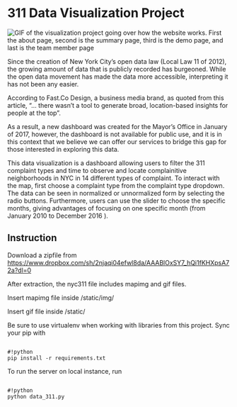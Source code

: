 # 311 Data Visualization Project

![GIF of the visualization project going over how the website works. First the about page, second is the summary page, third is the demo page, and last is the team member page](https://media.giphy.com/media/l0HU2Ftho1HxjDZZK/giphy.gif)

Since the creation of New York City’s open data law (Local Law 11 of 2012), the growing amount of data that is publicly recorded has burgeoned. While the open data movement has made the data more accessible, interpreting it has not been any easier. 

According to Fast.Co Design, a business media brand, as quoted from this article, “… there wasn’t a tool to generate broad, location-based insights for people at the top”. 

As a result, a new dashboard was created for the Mayor’s Office in January of 2017, however, the dashboard is not available for public use, and it is in this context that we believe we can offer our services to bridge this gap for those interested in exploring this data. 

This data visualization is a dashboard allowing users to filter the 311 complaint types and time to observe and locate complainitive neighborhoods in NYC in 14 different types of complaint. To interact with the map, first choose a complaint type from the complaint type dropdown. The data can be seen in normalized or unnormalized form by selecting the radio buttons. Furthermore, users can use the slider to choose the specific months, giving advantages of focusing on one specific month (from January 2010 to December 2016 ).

## Instruction

Download a zipfile from https://www.dropbox.com/sh/2njaqi04efwl8da/AAABlOxSY7_hQi1fKHXpsA72a?dl=0

After extraction, the nyc311 file includes mapimg and gif files.

Insert mapimg file inside /static/img/

Insert gif file inside /static/


Be sure to use virtualenv when working with libraries from this project. Sync your pip with
```

#!python
pip install -r requirements.txt

```

To run the server on local instance, run
```

#!python
python data_311.py

```
